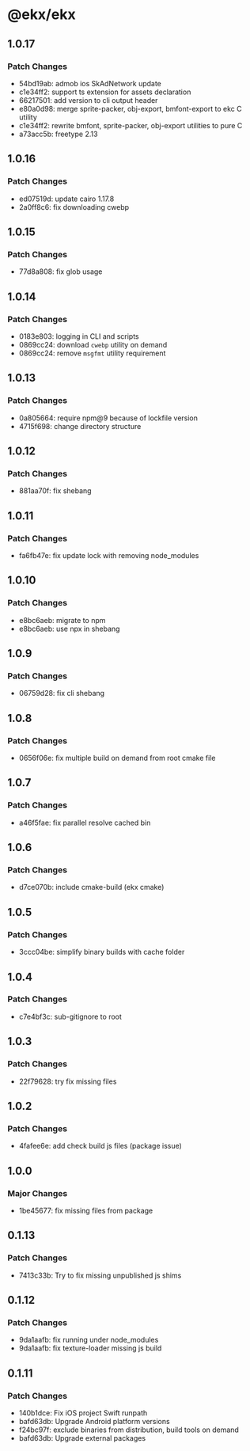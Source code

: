 # @ekx/ekx

## 1.0.17

### Patch Changes

- 54bd19ab: admob ios SkAdNetwork update
- c1e34ff2: support ts extension for assets declaration
- 66217501: add version to cli output header
- e80a0d98: merge sprite-packer, obj-export, bmfont-export to ekc C utility
- c1e34ff2: rewrite bmfont, sprite-packer, obj-export utilities to pure C
- a73acc5b: freetype 2.13

## 1.0.16

### Patch Changes

- ed07519d: update cairo 1.17.8
- 2a0ff8c6: fix downloading cwebp

## 1.0.15

### Patch Changes

- 77d8a808: fix glob usage

## 1.0.14

### Patch Changes

- 0183e803: logging in CLI and scripts
- 0869cc24: download `cwebp` utility on demand
- 0869cc24: remove `msgfmt` utility requirement

## 1.0.13

### Patch Changes

- 0a805664: require npm@9 because of lockfile version
- 4715f698: change directory structure

## 1.0.12

### Patch Changes

- 881aa70f: fix shebang

## 1.0.11

### Patch Changes

- fa6fb47e: fix update lock with removing node_modules

## 1.0.10

### Patch Changes

- e8bc6aeb: migrate to npm
- e8bc6aeb: use npx in shebang

## 1.0.9

### Patch Changes

- 06759d28: fix cli shebang

## 1.0.8

### Patch Changes

- 0656f06e: fix multiple build on demand from root cmake file

## 1.0.7

### Patch Changes

- a46f5fae: fix parallel resolve cached bin

## 1.0.6

### Patch Changes

- d7ce070b: include cmake-build (ekx cmake)

## 1.0.5

### Patch Changes

- 3ccc04be: simplify binary builds with cache folder

## 1.0.4

### Patch Changes

- c7e4bf3c: sub-gitignore to root

## 1.0.3

### Patch Changes

- 22f79628: try fix missing files

## 1.0.2

### Patch Changes

- 4fafee6e: add check build js files (package issue)

## 1.0.0

### Major Changes

- 1be45677: fix missing files from package

## 0.1.13

### Patch Changes

- 7413c33b: Try to fix missing unpublished js shims

## 0.1.12

### Patch Changes

- 9da1aafb: fix running under node_modules
- 9da1aafb: fix texture-loader missing js build

## 0.1.11

### Patch Changes

- 140b1dce: Fix iOS project Swift runpath
- bafd63db: Upgrade Android platform versions
- f24bc97f: exclude binaries from distribution, build tools on demand
- bafd63db: Upgrade external packages
